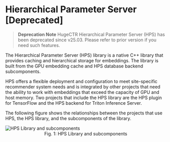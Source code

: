 # Hierarchical Parameter Server [Deprecated]

> **Deprecation Note** HugeCTR Hierarchical Parameter Server (HPS) has been deprecated since v25.03. Please refer to prior version if you need such features.

The Hierarchical Parameter Server (HPS) library is a native C++ library that provides
caching and hierarchical storage for embeddings.
The library is built from the GPU embedding cache and HPS database backend subcomponents.

HPS offers a flexible deployment and configuration to meet site-specific recommender system needs
and is integrated by other projects that need the ability to work with embeddings that exceed
the capacity of GPU and host memory.
Two projects that include the HPS library are the HPS plugin for TensorFlow and the
HPS backend for Triton Inference Server.

The following figure shows the relationships between the projects that use HPS,
the HPS library, and the subcomponents of the library.

<!--
<img src="/user_guide_src/hps_library.svg" alt="HPS Library and subcomponents" style="display:block;margin-left:auto;margin-right:auto;">
-->
<img src="../user_guide_src/hps_library.svg" alt="HPS Library and subcomponents" style="display:block;margin-left:auto;margin-right:auto;"/>

<div style="text-align:center"><figcaption>Fig. 1: HPS Library and subcomponents</figcaption></div>
